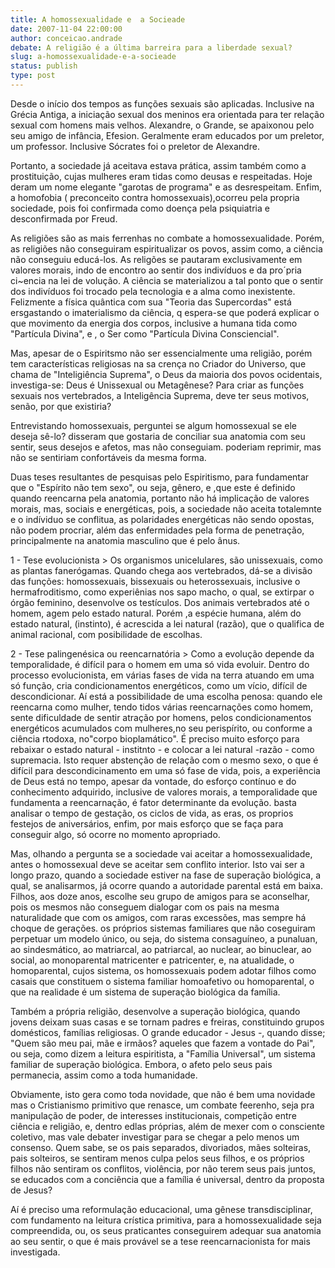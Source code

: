 ```yaml
---
title: A homossexualidade e  a Socieade
date: 2007-11-04 22:00:00
author: conceicao.andrade
debate: A religião é a última barreira para a liberdade sexual?
slug: a-homossexualidade-e-a-socieade
status: publish 
type: post
---
```


Desde o início dos tempos as funções sexuais são aplicadas. Inclusive na Grécia Antiga, a iniciação sexual dos meninos era orientada para ter relação sexual com homens mais velhos. Alexandre, o Grande, se apaixonou pelo seu amigo de infância, Efesion. Geralmente eram educados por um preletor, um professor. Inclusive Sócrates foi o preletor de Alexandre.  

Portanto, a sociedade já aceitava estava prática, assim também como a prostituição, cujas mulheres eram tidas como deusas e respeitadas. Hoje deram um nome elegante "garotas de programa" e as desrespeitam. Enfim, a homofobia ( preconceito contra homossexuais),ocorreu pela propria sociedade, pois foi confirmada como doença pela psiquiatria e desconfirmada por Freud.  

As religiões são as mais ferrenhas no combate a homossexualidade. Porém, as religiões não conseguiram espiritualizar os povos, assim como, a ciência não conseguiu educá-los. As religões se pautaram exclusivamente em valores morais, indo de encontro ao sentir dos indivíduos e da pro´pria ci~encia na lei de volução. A ciência se materializou a tal ponto que o sentir dos indivíduos foi trocado pela tecnologia e a alma como inexistente. Felizmente a física quântica com sua "Teoria das Supercordas" está ersgastando o imaterialismo da ciência, q espera-se que poderá explicar o que movimento da energia dos corpos, inclusive a humana tida como "Partícula Divina", e , o Ser como "Partícula Divina Consciencial".  

Mas, apesar de o Espiritsmo não ser essencialmente uma religião, porém tem características religiosas na sa crença no Criador do Universo, que chama de "Inteligiência Suprema", o Deus da maioria dos povos ocidentais, investiga-se: Deus é Unissexual ou Metagênese? Para criar as funções sexuais nos vertebrados, a Inteligência Suprema, deve ter seus motivos, senão, por que existiria?   

Entrevistando homossexuais, perguntei se algum homossexual se ele deseja sê-lo? disseram que gostaria de conciliar sua anatomia com seu sentir, seus desejos e afetos, mas não conseguiam. poderiam reprimir, mas não se sentiriam confortáveis da mesma forma.  

Duas teses resultantes de pesquisas pelo Espiritismo, para fundamentar que o "Espírito não tem sexo", ou seja, gênero, e ,que este é definido quando reencarna pela anatomia, portanto não há implicação de valores morais, mas, sociais e energéticas, pois, a sociedade não aceita totalemnte e o indíviduo se conflitua, as polaridades energéticas não sendo opostas, não podem procriar, além das enfermidades pela forma de penetração, principalmente na anatomia masculino que é pelo ânus.  

1 - Tese evolucionista > Os organismos unicelulares, são unissexuais, como as plantas fanerógamas. Quando chega aos vertebrados, dá-se a divisão das funções: homossexuais, bissexuais ou heterossexuais, inclusive o hermafroditismo, como experiênias nos sapo macho, o qual, se extirpar o órgão feminino, desenvolve os testículos. Dos animais vertebrados até o homem, agem pelo estado natural. Porém ,a espécie humana, além do estado natural, (instinto), é acrescida a lei natural (razão), que o qualifica de animal racional, com posibilidade de escolhas.  

2 - Tese palingenésica ou reencarnatória > Como a evolução depende da temporalidade, é difícil para o homem em uma só vida evoluir. Dentro do processo evolucionista, em várias fases de vida na terra atuando em uma só função, cria condicionamentos energéticos, como um vício, difícil de descondicionar. Aí está a possibilidade de uma escolha penosa: quando ele reencarna como mulher, tendo tidos várias reencarnações como homem, sente dificuldade de sentir atração por homens, pelos condicionamentos energéticos acumulados com mulheres,no seu perispírito, ou conforme a ciência rtodoxa, no"corpo bioplamático". É preciso muito esforço para rebaixar o estado natural - institnto - e colocar a lei natural -razão - como supremacia. Isto requer abstenção de relação com o mesmo sexo, o que é difícil para descondicinamento em uma só fase de vida, pois, a experiência de Deus está no tempo, apesar da vontade, do esforço contínuo e do conhecimento adquirido, inclusive de valores morais, a temporalidade que fundamenta a reencarnação, é fator determinante da evolução. basta analisar o tempo de gestação, os ciclos de vida, as eras, os proprios festejos de aniversários, enfim, por mais esforço que se faça para conseguir algo, só ocorre no momento apropriado.  

Mas, olhando a pergunta se a sociedade vai aceitar a homossexualidade, antes o homossexual deve se aceitar sem conflito interior. Isto vai ser a longo prazo, quando a sociedade estiver na fase de superação biológica, a qual, se analisarmos, já ocorre quando a autoridade parental está em baixa. Filhos, aos doze anos, escolhe seu grupo de amigos para se aconselhar, pois os mesmos não conseguem dialogar com os pais na mesma naturalidade que com os amigos, com raras excessões, mas sempre há choque de gerações. os próprios sistemas familiares que não coseguiram perpetuar um modelo único, ou seja, do sistema consaguíneo, a punaluan, ao sindesmático, ao matriarcal, ao patriarcal, ao nuclear, ao binuclear, ao social, ao monoparental matricenter e patricenter, e, na atualidade, o homoparental, cujos sistema, os homossexuais podem adotar filhos como casais que constituem o sistema familiar homoafetivo ou homoparental, o que na realidade é um sistema de superação biológica da família.  

Também a própria religião, desenvolve a superação biológica, quando jovens deixam suas casas e se tornam padres e freiras, constituindo grupos domésticos, famílias religiosas. O grande educador - Jesus -, quando disse; "Quem são meu pai, mãe e irmãos? aqueles que fazem a vontade do Pai", ou seja, como dizem a leitura espiritista, a "Família Universal", um sistema familiar de superação biológica. Embora, o afeto pelo seus pais permanecia, assim como a toda humanidade.   

Obviamente, isto gera como toda novidade, que não é bem uma novidade mas o Cristianismo primitivo que renasce, um combate feerenho, seja pra manipulação de poder, de interesses institucionais, competição entre ciência e religião, e, dentro edlas próprias, além de mexer com o consciente coletivo, mas vale debater investigar para se chegar a pelo menos um consenso. Quem sabe, se os pais separados, divoriados, mães solteiras, pais solteiros, se sentiram menos culpa pelos seus filhos, e os próprios filhos não sentiram os conflitos, violência, por não terem seus pais juntos, se educados com a conciência que a família é universal, dentro da proposta de Jesus?  

Aí é preciso uma reformulação educacional, uma gênese transdisciplinar, com fundamento na leitura crística primitiva, para a homossexualidade seja compreendida, ou, os seus praticantes conseguirem adequar sua anatomia ao seu sentir, o que é mais provável se a tese reencarnacionista for mais investigada.
